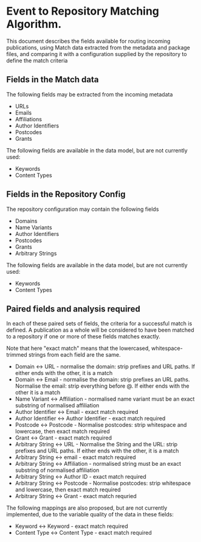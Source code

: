# Event to Repository Matching Algorithm.

This document describes the fields available for routing incoming publications, using Match data extracted from the
metadata and package files, and comparing it with a configuration supplied by the repository to define the match criteria

## Fields in the Match data

The following fields may be extracted from the incoming metadata

* URLs
* Emails
* Affiliations
* Author Identifiers
* Postcodes
* Grants

The following fields are available in the data model, but are not currently used:

* Keywords
* Content Types

## Fields in the Repository Config

The repository configuration may contain the following fields

* Domains
* Name Variants
* Author Identifiers
* Postcodes
* Grants
* Arbitrary Strings

The following fields are available in the data model, but are not currently used:

* Keywords
* Content Types

## Paired fields and analysis required

In each of these paired sets of fields, the criteria for a successful match is defined.  A publication as a whole
will be considered to have been matched to a repository if one or more of these fields matches exactly.

Note that here "exact match" means that the lowercased, whitespace-trimmed strings from each field are the same.

* Domain <-> URL - normalise the domain: strip prefixes and URL paths.  If either ends with the other, it is a match
* Domain <-> Email - normalise the domain: strip prefixes an URL paths.  Normalise the email: strip everything before @.  If either ends with the other it is a match
* Name Variant <-> Affiliation - normalised name variant must be an exact substring of normalised affiliation
* Author Identifier <-> Email - exact match required
* Author Identifier <-> Author Identifier - exact match required
* Postcode <-> Postcode - Normalise postcodes: strip whitespace and lowercase, then exact match required
* Grant <-> Grant - exact match required
* Arbitrary String <-> URL - Normalise the String and the URL: strip prefixes and URL paths.  If either ends with the other, it is a match
* Arbitrary String <-> email - exact match required
* Arbitrary String <-> Affiliation - normalised string must be an exact substring of normalised affiliation
* Arbitrary String <-> Author ID - exact match required
* Arbitrary String <-> Postcode - Normalise postcodes: strip whitespace and lowercase, then exact match required
* Arbitrary String <-> Grant - exact match requried

The following mappings are also proposed, but are not currently implemented, due to the variable quality of the data
in these fields:

* Keyword <-> Keyword - exact match required
* Content Type <-> Content Type - exact match required
